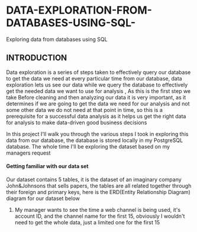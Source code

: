 # DATA-EXPLORATION-FROM-DATABASES-USING-SQL-
Exploring data from databases using SQL 

## INTRODUCTION 
Data exploration is a series of steps taken to effectively query our database to get the data we need at every particular time from our database, data exploration lets us see our data while we query the database to effectively get the needed data we want to use for analysis
, As this is the first step we take Before cleaning and then analyzing our data it is very important, as it determines if we are going to get the data we need for our analysis and not some other data we do not need at that point in time, so this is a prerequisite for a successful data analysis as it helps us get the right data for analysis to make data-driven good business decisions

In this project I'll walk you through the various steps I took in exploring this data from our database, the database is stored locally in my PostgreSQL database. The whole time I'll be exploring the dataset based on my managers request

#### Getting familiar with our data set 
Our dataset contains 5 tables, it is the dataset of an imaginary company John&Johnsons that sells papers, the tables are all related together through their foreign and primary keys, here is the ERD(Entity Relationship Diagram) diagram for our dataset below 




1. My manager wants to see the time a web channel is being used, it's account ID, and the channel name for the first 15, obviously I wouldn't need to get the whole data, just a limited one for the first 15





